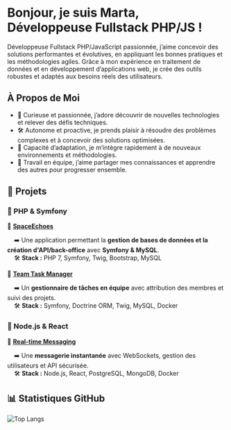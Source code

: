 # Bonjour, je suis Marta, Développeuse Fullstack PHP/JS !

Développeuse Fullstack PHP/JavaScript passionnée, j’aime concevoir des solutions performantes et évolutives, en appliquant les bonnes pratiques et les méthodologies agiles. Grâce à mon expérience en traitement de données et en développement d’applications web, je crée des outils robustes et adaptés aux besoins réels des utilisateurs.

## À Propos de Moi

- 🚀 Curieuse et passionnée, j’adore découvrir de nouvelles technologies et relever des défis techniques.
- 🛠️ Autonome et proactive, je prends plaisir à résoudre des problèmes complexes et à concevoir des solutions optimisées.
- 🔄 Capacité d’adaptation, je m’intègre rapidement à de nouveaux environnements et méthodologies.
- 🤝 Travail en équipe, j’aime partager mes connaissances et apprendre des autres pour progresser ensemble.

## 📌 Projets

### 🔹 PHP & Symfony  
🔸 **[SpaceEchoes](https://github.com/MartaSanzFlores/SpaceEchoes)** 

&nbsp;&nbsp;&nbsp;&nbsp;➡️ Une application permettant la **gestion de bases de données et la création d'API/back-office** avec **Symfony & MySQL**.  
&nbsp;&nbsp;&nbsp;&nbsp;🛠 **Stack :** PHP 7, Symfony, Twig, Bootstrap, MySQL  

🔸 **[Team Task Manager](https://github.com/MartaSanzFlores/Team-Task-Manager-Project)**  

&nbsp;&nbsp;&nbsp;&nbsp;➡️ Un **gestionnaire de tâches en équipe** avec attribution des membres et suivi des projets.  
&nbsp;&nbsp;&nbsp;&nbsp;🛠 **Stack :** Symfony, Doctrine ORM, Twig, MySQL, Docker  

### 🔹 Node.js & React  
🔸 **[Real-time Messaging](https://github.com/MartaSanzFlores/Test-React-Nodejs)**

&nbsp;&nbsp;&nbsp;&nbsp;➡️ Une **messagerie instantanée** avec WebSockets, gestion des utilisateurs et API sécurisée.  
&nbsp;&nbsp;&nbsp;&nbsp;🛠 **Stack :** Node.js, React, PostgreSQL, MongoDB, Docker  

## 📊 Statistiques GitHub

![Top Langs](https://github-readme-stats.vercel.app/api/top-langs/?username=MartaSanzFlores&show_icons=true&theme=catppuccin_latte&layout=compact&hide=blade&locale=fr)

<!--
**MartaSanzFlores/MartaSanzFlores** is a ✨ _special_ ✨ repository because its `README.md` (this file) appears on your GitHub profile.

Here are some ideas to get you started:

- 🔭 I’m currently working on ...
- 🌱 I’m currently learning ...
- 👯 I’m looking to collaborate on ...
- 🤔 I’m looking for help with ...
- 💬 Ask me about ...
- 📫 How to reach me: ...
- 😄 Pronouns: ...
- ⚡ Fun fact: ...
-->
